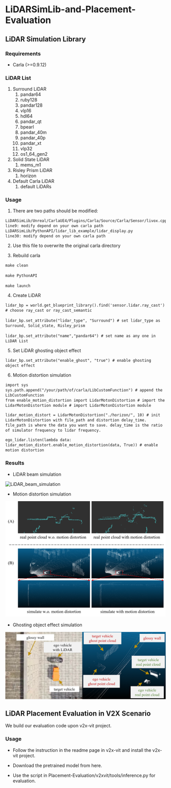 # LiDARSimLib-and-Placement-Evaluation

## LiDAR Simulation Library

### Requirements

+ Carla (>=0.9.12)

### LiDAR List
1. Surround LiDAR
   1. pandar64
   2. ruby128
   3. pandar128
   4. vlp16
   5. hdl64
   6. pandar_qt
   7. bpearl
   8. pandar_40m
   9. pandar_40p
   10. pandar_xt
   11. vlp32
   12. os1_64_gen2
2. Solid State LiDAR
   1. mems_m1
3. Risley Prism LiDAR
   1. horizon
4. Default Carla LiDAR
   1. default LiDARs

### Usage

1. There are two paths should be modified:

```
LiDARSimLib/Unreal/CarlaUE4/Plugins/Carla/Source/Carla/Sensor/livox.cpp
line9: modify depend on your own carla path
LiDARSimLib/PythonAPI/lidar_lib_example/lidar_display.py
line30: modify depend on your own carla path
```

2. Use this file to overwrite the original carla directory

3. Rebuild carla

```
make clean

make PythonAPI

make launch
```

4. Create LiDAR


```
lidar_bp = world.get_blueprint_library().find('sensor.lidar.ray_cast') # choose ray_cast or ray_cast_semantic

lidar_bp.set_attribute("lidar_type", "Surround") # set lidar_type as Surround, Solid_state, Risley_prism

lidar_bp.set_attribute("name","pandar64") # set name as any one in LiDAR List
```

5. Set LiDAR ghosting object effect

```
lidar_bp.set_attribute("enable_ghost", "true") # enable ghosting object effect
```

6. Motion distortion simulation

```
import sys
sys.path.append("/your/path/of/carla/LibCustomFunction") # append the LibCustomFunction
from enable_motion_distortion import LidarMotonDistortion # import the LidarMotonDistortion module # import LidarMotonDistortion module
```

```
lidar_motion_distort = LidarMotonDistortion("./horizon/", 10) # init LidarMotonDistortion with file_path and distortion delay_time. file_path is where the data you want to save. delay_time is the ratio of simulator frequency to lidar frequency.
```

```
ego_lidar.listen(lambda data: lidar_motion_distort.enable_motion_distortion(data, True)) # enable motion distortion
```

### Results

+	LiDAR beam simulation

![LiDAR_beam_simulation](pic/simulation_scan_points.png)

+	Motion distortion simulation

![Motion_distortion_simulation](pic/motionDistortion.png)

+	Ghosting object effect simulation

![Ghosting_object_effect_simulation](pic/ghostingEffect.png)

## LiDAR Placement Evaluation in V2X Scenario

We build our evaluation code upon v2x-vit project.

### Usage

+	Follow the instruction in the readme page in v2x-vit and install the v2x-vit project.

+ Download the pretrained model from here.

+ Use the script in Placement-Evaluation/v2xvit/tools/inference.py for evaluation.
